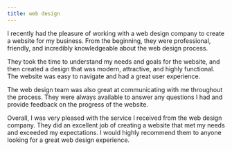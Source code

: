 ```yaml
---
title: web design
---
```


I recently had the pleasure of working with a web design company to create a website for my business. From the beginning, they were professional, friendly, and incredibly knowledgeable about the web design process.

They took the time to understand my needs and goals for the website, and then created a design that was modern, attractive, and highly functional. The website was easy to navigate and had a great user experience.

The web design team was also great at communicating with me throughout the process. They were always available to answer any questions I had and provide feedback on the progress of the website.

Overall, I was very pleased with the service I received from the web design company. They did an excellent job of creating a website that met my needs and exceeded my expectations. I would highly recommend them to anyone looking for a great web design experience.